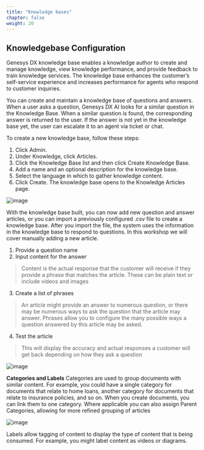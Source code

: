 ```yaml
---
title: "Knowledge bases"
chapter: false
weight: 20
---
```


## Knowledgebase Configuration

Genesys DX knowledge base enables a knowledge author to create and manage knowledge, view knowledge performance, and provide feedback to train knowledge services. The knowledge base enhances the customer’s self-service experience and increases performance for agents who respond to customer inquiries.

You can create and maintain a knowledge base of questions and answers. When a user asks a question, Genesys DX AI looks for a similar question in the Knowledge Base. When a similar question is found, the corresponding answer is returned to the user. If the answer is not yet in the knowledge base yet, the user can escalate it to an agent via ticket or chat.

To create a new knowledge base, follow these steps:
1. Click Admin. 
2. Under Knowledge, click Articles.
3. Click the Knowledge Base list and then click Create Knowledge Base. 
4. Add a name and an optional description for the knowledge base. 
5. Select the language in which to gather knowledge content. 
6. Click Create. The knowledge base opens to the Knowledge Articles page. 

![image](/images/CreateKB.PNG)

With the knowledge base built, you can now add new question and answer articles, or you can import a previously configured .csv file to create a knowledge base. After you import the file, the system uses the information in the knowledge base to respond to questions. 
In this workshop we will cover manually adding a new article.

1. Provide a question name
2. Input content for the answer
>Content is the actual response that the customer will receive if they provide a phrase that matches the article. These can be plain text or include videos and images
3. Create a list of phrases
>An article might provide an answer to numerous question, or there may be numerous ways to ask the question that the article may answer. Phrases allow you to configure the many possible ways a question answered by this article may be asked. 
4. Test the article
>This will display the accuracy and actual responses a customer will get back depending on how they ask a question

![image](/images/articles.PNG)

**Categories and Labels**
Categories are used to group documents with similar content. For example, you could have a single category for documents that relate to home loans, another category for documents that relate to insurance policies, and so on. When you create documents, you can link them to one category. 
Where applicable you can also assign Parent Categories, allowing for more refined grouping of articles

![image](/images/categories.PNG)

Labels allow tagging of content to display the type of content that is being consumed. For example, you might label content as videos or diagrams.